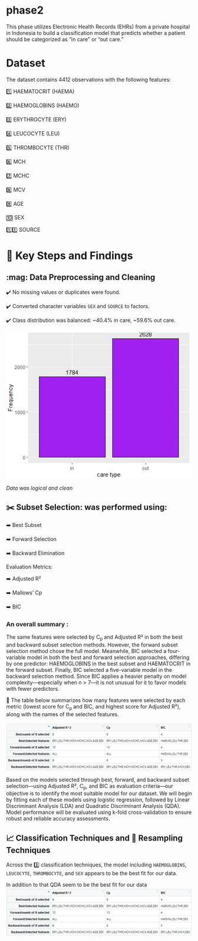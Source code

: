 # phase2
This phase utilizes Electronic Health Records (EHRs) from a private hospital in Indonesia to build a classification model that predicts whether a patient should be categorized as “in care” or “out care.”

# Dataset 
The dataset contains 4412 observations with the following features:

:one: HAEMATOCRIT (HAEMA)

:two: HAEMOGLOBINS (HAEMO)

:three: ERYTHROCYTE (ERY)

:four: LEUCOCYTE (LEU)

:five: THROMBOCYTE (THR)

:six: MCH

:seven: MCHC

:eight: MCV

:nine: AGE

:keycap_ten: SEX	

:one::one: SOURCE

# :key: Key Steps and Findings

## \:mag: Data Preprocessing and Cleaning
:heavy_check_mark: No missing values or duplicates were found.

:heavy_check_mark: Converted character variables `SEX` and `SOURCE` to factors.

:heavy_check_mark: Class distribution was balanced: ~40.4% in care, ~59.6% out care.

![Alt text](../figures/balance.png)

*Data was logical and clean*

## :scissors: Subset Selection: was performed using:

:arrow_right: Best Subset

:arrow_right: Forward Selection

:arrow_right: Backward Elimination

Evaluation Metrics:

:arrow_right: Adjusted R²

:arrow_right: Mallows’ Cp

:arrow_right: BIC

### An overall summary :
The same features were selected by C<sub>p</sub> and Adjusted R² in both the best and backward subset selection methods. However, the forward subset selection method chose the full model.
Meanwhile, BIC selected a four-variable model in both the best and forward selection approaches, differing by one predictor: HAEMOGLOBINS in the best subset and HAEMATOCRIT in the forward subset.
Finally, BIC selected a five-variable model in the backward selection method.
Since BIC applies a heavier penalty on model complexity—especially when n > 7—it is not unusual for it to favor models with fewer predictors.

:date: The table below summarizes how many features were selected by each metric (lowest score for C<sub>p</sub> and BIC, and highest score for Adjusted R²), along with the names of the selected features.

![Alt text](../figures/table.png)

Based on the models selected through best, forward, and backward subset selection—using Adjusted R², C<sub>p</sub>, and BIC as evaluation criteria—our objective is to identify the most suitable model for our dataset. We will begin by fitting each of these models using logistic regression, followed by Linear Discriminant Analysis (LDA) and Quadratic Discriminant Analysis (QDA).
Model performance will be evaluated using k-fold cross-validation to ensure robust and reliable accuracy assessments.

## 📈 Classification Techniques and 🔁 Resampling Techniques
Across the :three: classification techniques, the model including `HAEMOGLOBINS`, `LEUCOCYTE`, `THROMBOCYTE`, and `SEX` appears to be the best fit for our data.

In addition to that QDA seem to be the best fit for our data
![Alt text](../figures/table.png)


